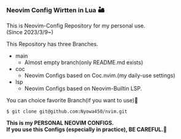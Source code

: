 ### Neovim Config Wirtten in Lua 🏜

This is Neovim-Config Repository for my personal use.  
(Since 2023/3/9~)

This Repository has three Branches.  
- main
  - Almost empty branch(only README.md exists)
- coc
  - Neovim Configs based on Coc.nvim.(my daily-use settings)
- lsp
  - Neovim Configs based on Neovim-Builtin LSP.

You can choice favorite Branch(if you want to use)👐  

`$ git clone git@github.com:Nyowa450/nvim.git`

**This is my PERSONAL NEOVIM CONFIGS.**  
**If you use this Configs (especially in practice), BE CAREFUL.🚨**
